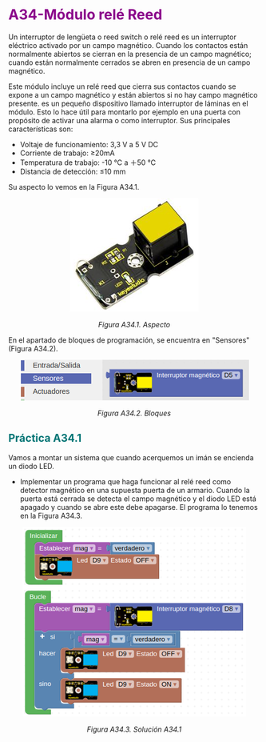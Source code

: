 # <FONT COLOR=#8B008B>A34-Módulo relé Reed</font>
Un interruptor de lengüeta o reed switch o relé reed es un interruptor eléctrico activado por un campo magnético. Cuando los contactos están normalmente abiertos se cierran en la presencia de un campo magnético; cuando están normalmente cerrados se abren en presencia de un campo magnético.

Este módulo incluye un relé reed que cierra sus contactos cuando se expone a un campo magnético y están abiertos si no hay campo magnético presente. es un pequeño dispositivo llamado interruptor de láminas en el módulo. Esto lo hace útil para montarlo por ejemplo en una puerta con propósito de activar una alarma o como interruptor. Sus principales características son:

* Voltaje de funcionamiento: 3,3 V a 5 V DC
* Corriente de trabajo: ≥20mA
* Temperatura de trabajo: -10 ℃ a ＋50 ℃
* Distancia de detección: ≤10 mm

Su aspecto lo vemos en la Figura A34.1.

<center>

![Aspecto](../img/A34/FA34_1.png)

*Figura A34.1. Aspecto*

</center>

En el apartado de bloques de programación, se encuentra en "Sensores" (Figura A34.2).

<center>

![Bloques](../img/A34/FA34_2.png)

*Figura A34.2. Bloques*

</center>

## <FONT COLOR=#007575>**Práctica A34.1**</font>
Vamos a montar un sistema que cuando acerquemos un imán se encienda un diodo LED.

* Implementar un programa que haga funcionar al relé reed como detector magnético en una supuesta puerta de un armario. Cuando la puerta está cerrada se detecta el campo magnético y el diodo LED está apagado y cuando se abre este debe apagarse. El programa lo tenemos en la Figura A34.3.

<center>

![Solución A34.1](../img/A34/FA34_3.png)

*Figura A34.3. Solución A34.1*

</center>
